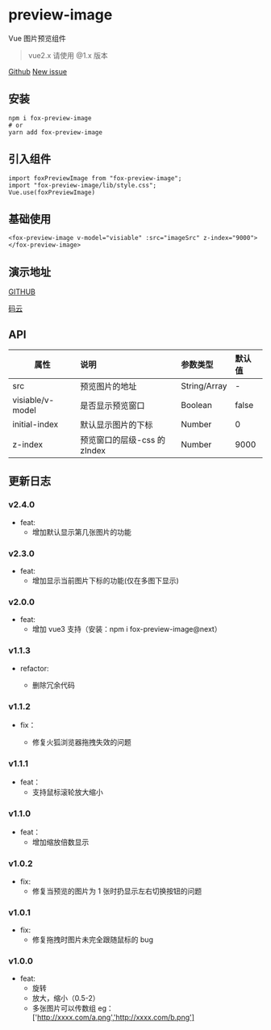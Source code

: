 # preview-image

Vue 图片预览组件

> vue2.x 请使用 @1.x 版本

[Github](https://github.com/GuoJikun/preview-image)
[New issue](https://github.com/GuoJikun/preview-image/issues/new)

## 安装

```
npm i fox-preview-image
# or
yarn add fox-preview-image
```

## 引入组件

```
import foxPreviewImage from "fox-preview-image";
import "fox-preview-image/lib/style.css";
Vue.use(foxPreviewImage)
```

## 基础使用

```
<fox-preview-image v-model="visiable" :src="imageSrc" z-index="9000"></fox-preview-image>
```

## 演示地址

[GITHUB](https://guojikun.github.io/preview-image/)

[码云](https://guojikun_admin.gitee.io/preview-image/)

## API

| 属性             | 说明                         | 参数类型     | 默认值 |
| ---------------- | :--------------------------- | :----------- | :----- |
| src              | 预览图片的地址               | String/Array | -      |
| visiable/v-model | 是否显示预览窗口             | Boolean      | false  |
| initial-index | 默认显示图片的下标             | Number      | 0  |
| z-index          | 预览窗口的层级-css 的 zIndex | Number       | 9000   |

## 更新日志

### v2.4.0

*   feat:
    -   增加默认显示第几张图片的功能

### v2.3.0

*   feat:
    -   增加显示当前图片下标的功能(仅在多图下显示)

### v2.0.0

*   feat:
    -   增加 vue3 支持（安装：npm i fox-preview-image@next）

### v1.1.3

*   refactor:

    -   删除冗余代码

### v1.1.2

*   fix：

    -   修复火狐浏览器拖拽失效的问题

### v1.1.1

*   feat：
    -   支持鼠标滚轮放大缩小

### v1.1.0

*   feat：
    -   增加缩放倍数显示

### v1.0.2

*   fix:
    -   修复当预览的图片为 1 张时扔显示左右切换按钮的问题

### v1.0.1

*   fix:
    -   修复拖拽时图片未完全跟随鼠标的 bug

### v1.0.0

*   feat:
    -   旋转
    -   放大，缩小（0.5-2）
    -   多张图片可以传数组 eg：['http://xxxx.com/a.png','http://xxxx.com/b.png']
